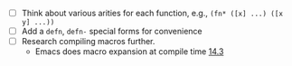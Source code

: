 - [ ] Think about various arities for each function, e.g.,
      `(fn* ([x] ...) ([x y] ...))`
- [ ] Add a `defn`, `defn-` special forms for convenience
- [ ] Research compiling macros further.
  - Emacs does macro expansion at compile time [14.3](https://www.gnu.org/software/emacs/manual/html_node/elisp/Compiling-Macros.html)
